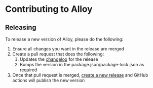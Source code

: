 # Contributing to Alloy


## Releasing

To release a new version of Alloy, please do the following:

1. Ensure all changes you want in the release are merged
2. Create a pull request that does the following:
   1. Updates the [changelog](./CHANGELOG.md) for the release
   2. Bumps the version in the package.json/package-lock.json as required
3. Once that pull request is merged, [create a new release](https://github.com/tidev/alloy/releases/new) and GitHub actions will publish the new version
